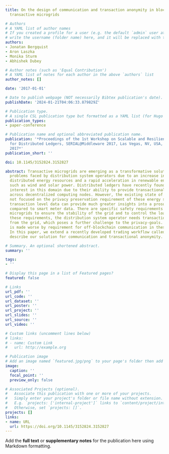 ```yaml
---
title: On the design of communication and transaction anonymity in blockchain-based
  transactive microgrids

# Authors
# A YAML list of author names
# If you created a profile for a user (e.g. the default `admin` user at `content/authors/admin/`), 
# write the username (folder name) here, and it will be replaced with their full name and linked to their profile.
authors:
- Jonatan Bergquist
- Aron Laszka
- Monika Sturm
- Abhishek Dubey

# Author notes (such as 'Equal Contribution')
# A YAML list of notes for each author in the above `authors` list
author_notes: []

date: '2017-01-01'

# Date to publish webpage (NOT necessarily Bibtex publication's date).
publishDate: '2024-01-21T04:06:33.879829Z'

# Publication type.
# A single CSL publication type but formatted as a YAML list (for Hugo requirements).
publication_types:
- paper-conference

# Publication name and optional abbreviated publication name.
publication: '*Proceedings of the 1st Workshop on Scalable and Resilient Infrastructures
  for Distributed Ledgers, SERIAL@Middleware 2017, Las Vegas, NV, USA, December 11-15,
  2017*'
publication_short: ''

doi: 10.1145/3152824.3152827

abstract: Transactive microgrids are emerging as a transformative solution for the
  problems faced by distribution system operators due to an increase in the use of
  distributed energy resources and a rapid acceleration in renewable energy generation,
  such as wind and solar power. Distributed ledgers have recently found widespread
  interest in this domain due to their ability to provide transactional integrity
  across decentralized computing nodes. However, the existing state of the art has
  not focused on the privacy preservation requirement of these energy systems -- the
  transaction level data can provide much greater insights into a prosumer's behavior
  compared to smart meter data. There are specific safety requirements in transactive
  microgrids to ensure the stability of the grid and to control the load. To fulfil
  these requirements, the distribution system operator needs transaction information
  from the grid, which poses a further challenge to the privacy-goals. This problem
  is made worse by requirement for off-blockchain communication in these networks.
  In this paper, we extend a recently developed trading workflow called PETra and
  describe our solution for communication and transactional anonymity.

# Summary. An optional shortened abstract.
summary: ''

tags:
- ''

# Display this page in a list of Featured pages?
featured: false

# Links
url_pdf: ''
url_code: ''
url_dataset: ''
url_poster: ''
url_project: ''
url_slides: ''
url_source: ''
url_video: ''

# Custom links (uncomment lines below)
# links:
# - name: Custom Link
#   url: http://example.org

# Publication image
# Add an image named `featured.jpg/png` to your page's folder then add a caption below.
image:
  caption: ''
  focal_point: ''
  preview_only: false

# Associated Projects (optional).
#   Associate this publication with one or more of your projects.
#   Simply enter your project's folder or file name without extension.
#   E.g. `projects: ['internal-project']` links to `content/project/internal-project/index.md`.
#   Otherwise, set `projects: []`.
projects: []
links:
- name: URL
  url: https://doi.org/10.1145/3152824.3152827
---
```


Add the **full text** or **supplementary notes** for the publication here using Markdown formatting.
